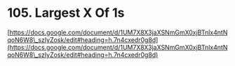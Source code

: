 # 105. Largest X Of 1s

[https://docs.google.com/document/d/1UM7X8X3jaXSNmGmX0xjBTnlx4ntNqoN6W8\_szIyZosk/edit#heading=h.7n4cxedr0g8d](https://docs.google.com/document/d/1UM7X8X3jaXSNmGmX0xjBTnlx4ntNqoN6W8\_szIyZosk/edit#heading=h.7n4cxedr0g8d)
